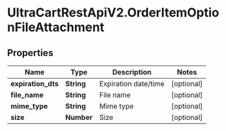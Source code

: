 # UltraCartRestApiV2.OrderItemOptionFileAttachment

## Properties
Name | Type | Description | Notes
------------ | ------------- | ------------- | -------------
**expiration_dts** | **String** | Expiration date/time | [optional] 
**file_name** | **String** | File name | [optional] 
**mime_type** | **String** | Mime type | [optional] 
**size** | **Number** | Size | [optional] 



